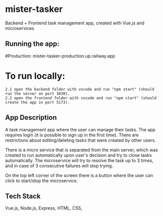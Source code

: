 # mister-tasker
Backend + Frontend task management app, created with Vue.js and microservices

## Running the app:
#Production:
mister-tasker-production.up.railway.app
# To run locally:
    2.1 open the backend folder with vscode and run "npm start" (should run the server on port 3030).
    2.2 open the frontend folder with vscode and run "npm start" (should create the app in port 5173).

## App Description
A task management app where the user can manage their tasks.
The app requires login (it is possible to sign up in the first time).
There are restrictions about editing/deleting tasks that were created by other users.

There is a micro service that is separated from the main server, which was created to run automatically upon user's decision and try to close tasks automatically.
The microservice will try to resolve the task up to 3 times, and in case of 3 consecutive failures will stop trying.

On the top left corner of the screen there is a button where the user can click to start/stop the microservice.

## Tech Stack
Vue.js,
Node.js,
Express,
HTML,
CSS,
